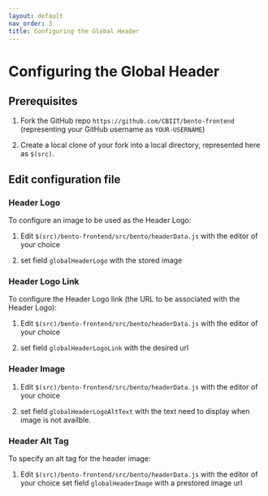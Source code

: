 ```yaml
---
layout: default
nav_order: 3
title: Configuring the Global Header
---
```


# Configuring the Global Header


## Prerequisites

1. Fork the GitHub repo `https://github.com/CBIIT/bento-frontend` (representing your GitHub username as `YOUR-USERNAME`)

2. Create a local clone of your fork into a local directory, represented here as `$(src)`.

## Edit configuration file

### Header Logo

To configure an image to be used as the  Header Logo: 

1. Edit `$(src)/bento-frontend/src/bento/headerData.js` with the editor of your choice

2. set field `globalHeaderLogo` with the stored image

### Header Logo Link
To configure the Header Logo link (the URL to be associated with the Header Logo):

1. Edit `$(src)/bento-frontend/src/bento/headerData.js` with the editor of your choice

2. set field `globalHeaderLogoLink` with the desired url

### Header Image

1. Edit `$(src)/bento-frontend/src/bento/headerData.js` with the editor of your choice

2. set field `globalHeaderLogoAltText` with the text need to display when image is not availble.

### Header Alt Tag

To specify an alt tag for the header image:

1. Edit `$(src)/bento-frontend/src/bento/headerData.js` with the editor of your choice
set field `globalHeaderImage` with a prestored image url
